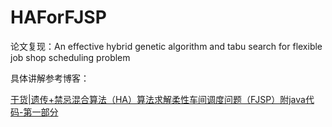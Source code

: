 # HAForFJSP

论文复现：An effective hybrid genetic algorithm and tabu search for flexible job shop scheduling problem

具体讲解参考博客：

[干货|遗传+禁忌混合算法（HA）算法求解柔性车间调度问题（FJSP）附java代码-第一部分](https://blog.csdn.net/zll_hust/article/details/107741658)

